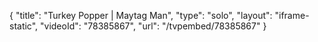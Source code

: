 {
    "title": "Turkey Popper | Maytag Man",
    "type": "solo",
    "layout": "iframe-static",
    "videoId": "78385867",
    "url": "\/tvpembed\/78385867"
}
